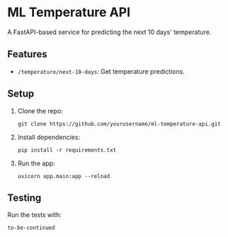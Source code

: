 # ML Temperature API
A FastAPI-based service for predicting the next 10 days' temperature.

## Features
- `/temperature/next-10-days`: Get temperature predictions.

## Setup
1. Clone the repo:
   ```
   git clone https://github.com/yourusername/ml-temperature-api.git
   ```
2. Install dependencies:
   ```
   pip install -r requirements.txt
   ```
3. Run the app:
   ```
   uvicorn app.main:app --reload
   ```

## Testing
Run the tests with:
```
to-be-continued
```